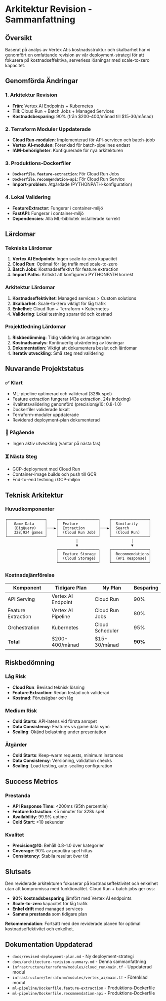# Arkitektur Revision - Sammanfattning

## Översikt

Baserat på analys av Vertex AI:s kostnadsstruktur och skalbarhet har vi genomfört en omfattande revision av vår deployment-strategi för att fokusera på kostnadseffektiva, serverless lösningar med scale-to-zero kapacitet.

## Genomförda Ändringar

### 1. Arkitektur Revision
- **Från**: Vertex AI Endpoints + Kubernetes
- **Till**: Cloud Run + Batch Jobs + Managed Services
- **Kostnadsbesparing**: 90% (från $200-400/månad till $15-30/månad)

### 2. Terraform Moduler Uppdaterade
- **Cloud Run-modulen**: Implementerad för API-servicen och batch-jobb
- **Vertex AI-modulen**: Förenklad för batch-pipelines endast
- **IAM-behörigheter**: Konfigurerade för nya arkitekturen

### 3. Produktions-Dockerfiler
- **`Dockerfile.feature-extraction`**: För Cloud Run Jobs
- **`Dockerfile.recommendation-api`**: För Cloud Run Service
- **Import-problem**: Åtgärdade (PYTHONPATH-konfiguration)

### 4. Lokal Validering
- **FeatureExtractor**: Fungerar i container-miljö
- **FastAPI**: Fungerar i container-miljö
- **Dependencies**: Alla ML-bibliotek installerade korrekt

## Lärdomar

### Tekniska Lärdomar
1. **Vertex AI Endpoints**: Ingen scale-to-zero kapacitet
2. **Cloud Run**: Optimal för låg trafik med scale-to-zero
3. **Batch Jobs**: Kostnadseffektivt för feature extraction
4. **Import Paths**: Kritiskt att konfigurera PYTHONPATH korrekt

### Arkitektur Lärdomar
1. **Kostnadseffektivitet**: Managed services > Custom solutions
2. **Skalbarhet**: Scale-to-zero viktigt för låg trafik
3. **Enkelhet**: Cloud Run + Terraform > Kubernetes
4. **Validering**: Lokal testning sparar tid och kostnad

### Projektledning Lärdomar
1. **Riskbedömning**: Tidig validering av antaganden
2. **Kostnadsanalys**: Kontinuerlig utvärdering av lösningar
3. **Dokumentation**: Viktigt att dokumentera beslut och lärdomar
4. **Iterativ utveckling**: Små steg med validering

## Nuvarande Projektstatus

### ✅ Klart
- ML-pipeline optimerad och validerad (328k spel)
- Feature extraction fungerar (43s extraction, 24s indexing)
- Kvalitetsvalidering genomförd (precision@10: 0.8-1.0)
- Dockerfiler validerade lokalt
- Terraform-moduler uppdaterade
- Reviderad deployment-plan dokumenterad

### 🔄 Pågående
- Ingen aktiv utveckling (väntar på nästa fas)

### ⏳ Nästa Steg
- GCP-deployment med Cloud Run
- Container-image builds och push till GCR
- End-to-end testning i GCP-miljön

## Teknisk Arkitektur

### Huvudkomponenter
```
┌─────────────────┐    ┌──────────────────┐    ┌─────────────────┐
│   Game Data     │    │  Feature         │    │  Similarity     │
│   (BigQuery)    │───▶│  Extraction      │───▶│  Search         │
│   328,924 games │    │  (Cloud Run Job) │    │  (Cloud Run)    │
└─────────────────┘    └──────────────────┘    └─────────────────┘
                                │                        │
                                ▼                        ▼
                       ┌──────────────────┐    ┌─────────────────┐
                       │  Feature Storage │    │  Recommendations│
                       │  (Cloud Storage) │    │  (API Response) │
                       └──────────────────┘    └─────────────────┘
```

### Kostnadsjämförelse
| Komponent | Tidigare Plan | Ny Plan | Besparing |
|-----------|---------------|---------|-----------|
| API Serving | Vertex AI Endpoint | Cloud Run | 90% |
| Feature Extraction | Vertex AI Pipeline | Cloud Run Jobs | 80% |
| Orchestration | Kubernetes | Cloud Scheduler | 95% |
| **Total** | $200-400/månad | $15-30/månad | **90%** |

## Riskbedömning

### Låg Risk
- **Cloud Run**: Bevisad teknisk lösning
- **Feature Extraction**: Redan testad och validerad
- **Kostnad**: Förutsägbar och låg

### Medium Risk
- **Cold Starts**: API-latens vid första anropet
- **Data Consistency**: Features vs game data sync
- **Scaling**: Okänd belastning under presentation

### Åtgärder
- **Cold Starts**: Keep-warm requests, minimum instances
- **Data Consistency**: Versioning, validation checks
- **Scaling**: Load testing, auto-scaling configuration

## Success Metrics

### Prestanda
- **API Response Time**: <200ms (95th percentile)
- **Feature Extraction**: <5 minuter för 328k spel
- **Availability**: 99.9% uptime
- **Cold Start**: <10 sekunder

### Kvalitet
- **Precision@10**: Behåll 0.8-1.0 över kategorier
- **Coverage**: 90% av populära spel hittas
- **Consistency**: Stabila resultat över tid

## Slutsats

Den reviderade arkitekturen fokuserar på kostnadseffektivitet och enkelhet utan att kompromissa med funktionalitet. Cloud Run + batch jobs ger oss:

- **90% kostnadsbesparing** jämfört med Vertex AI endpoints
- **Scale-to-zero** kapacitet för låg trafik
- **Enkel drift** med managed services
- **Samma prestanda** som tidigare plan

**Rekommendation**: Fortsätt med den reviderade planen för optimal kostnadseffektivitet och enkelhet.

## Dokumentation Uppdaterad

- `docs/revised-deployment-plan.md` - Ny deployment-strategi
- `docs/architecture-revision-summary.md` - Denna sammanfattning
- `infrastructure/terraform/modules/cloud_run/main.tf` - Uppdaterad modul
- `infrastructure/terraform/modules/vertex_ai/main.tf` - Förenklad modul
- `ml-pipeline/Dockerfile.feature-extraction` - Produktions-Dockerfile
- `ml-pipeline/Dockerfile.recommendation-api` - Produktions-Dockerfile
